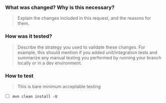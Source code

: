 ### What was changed? Why is this necessary?

> Explain the changes included in this request, and the reasons for them.


### How was it tested?

> Describe the strategy you used to validate these changes. For example, this should mention if you added unit/integration tests and summarize any manual testing you performed by running your branch locally or in a dev environment.


### How to test

> This is bare minimum acceptable testing

- [ ] `mvn clean install -U`
